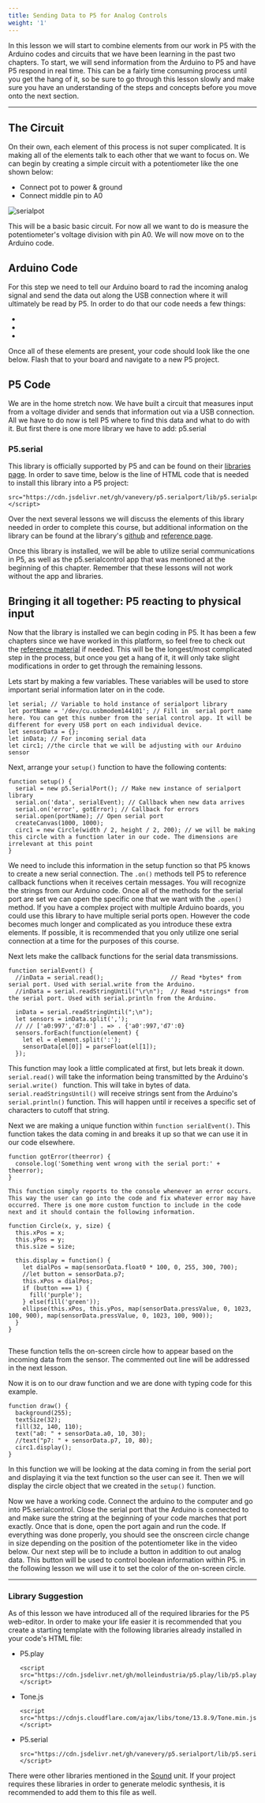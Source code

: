 ```yaml
---
title: Sending Data to P5 for Analog Controls
weight: '1'
---
```


In this lesson we will start to combine elements from our work in P5 with the Arduino codes and circuits that we have been learning in the past two chapters. To start, we will send information from the Arduino to P5 and have P5 respond in real time. This can be a fairly time consuming process until you get the hang of it, so be sure to go through this lesson slowly and make sure you have an understanding of the steps and concepts before you move onto the next section.

---

## The Circuit

On their own, each element of this process is not super complicated. It is making all of the elements talk to each other that we want to focus on. We can begin by creating a simple circuit with a potentiometer like the one shown below:

* Connect pot to power & ground
* Connect middle pin to A0

![serialpot](/images/graphics/serialpot/png)

This will be a basic basic circuit. For now all we want to do is measure the potentiometer's voltage division with pin A0. We will now move on to the Arduino code.

## Arduino Code

For this step we need to tell our Arduino board to rad the incoming analog signal and send the data out along the USB connection where it will ultimately be read by P5. In order to do that our code needs a few things:

* 
* 
* 

Once all of these elements are present, your code should look like the one below. Flash that to your board and navigate to a new P5 project.

## P5 Code

We are in the home stretch now. We have built a circuit that measures input from a voltage divider and sends that information out via a USB connection. All we have to do now is tell P5 where to find this data and what to do with it. But first there is one more library we have to add: p5.serial

### P5.serial

This library is officially supported by P5 and can be found on their [libraries page](https://p5js.org/libraries/). In order to save time, below is the line of HTML code that is needed to install this library into a P5 project:

```
src="https://cdn.jsdelivr.net/gh/vanevery/p5.serialport/lib/p5.serialport.js"></script>
```

Over the next several lessons we will discuss the elements of this library needed in order to complete this course, but additional information on the library can be found at the library's [github](https://github.com/p5-serial/p5.serialport) and [reference page](https://processing.org/reference/libraries/serial/index.html).

Once this library is installed, we will be able to utilize serial communications in P5, as well as the p5.serialcontrol app that was mentioned at the beginning of this chapter. Remember that these lessons will not work without the app and libraries.

## Bringing it all together: P5 reacting to physical input

Now that the library is installed we can begin coding in P5. It has been a few chapters since we have worked in this platform, so feel free to check out the [reference material](https://p5js.org/reference/) if needed. This will be the longest/most complicated step in the process, but once you get a hang of it, it will only take slight modifications in order to get through the remaining lessons.

Lets start by making a few variables. These variables will be used to store important serial information later on in the code.

```
let serial; // Variable to hold instance of serialport library
let portName = '/dev/cu.usbmodem144101'; // Fill in  serial port name here. You can get this number from the serial control app. It will be different for every USB port on each individual device.
let sensorData = {};
let inData; // For incoming serial data
let circ1; //the circle that we will be adjusting with our Arduino sensor
```

Next, arrange your `setup()` function to have the following contents:

```
function setup() {
  serial = new p5.SerialPort(); // Make new instance of serialport library
  serial.on('data', serialEvent); // Callback when new data arrives
  serial.on('error', gotError); // Callback for errors
  serial.open(portName); // Open serial port
  createCanvas(1000, 1000);
  circ1 = new Circle(width / 2, height / 2, 200); // we will be making this circle with a function later in our code. The dimensions are irrelevant at this point
}
```

We need to include this information in the setup function so that P5 knows to create a new serial connection. The `.on()` methods tell P5 to reference callback functions when it receives certain messages. You will recognize the strings from our Arduino code. Once all of the methods for the serial port are set we can open the specific one that we want with the `.open()` method. If you have a complex project with multiple Arduino boards, you could use this library to have multiple serial ports open. However the code becomes much longer and complicated as you introduce these extra elements. If possible, it is recommended that you only utilize one serial connection at a time for the purposes of this course.

Next lets make the callback functions for the serial data transmissions. 

```
function serialEvent() {
  //inData = serial.read();                   // Read *bytes* from serial port. Used with serial.write from the Arduino.
  //inData = serial.readStringUntil("\r\n");  // Read *strings* from the serial port. Used with serial.println from the Arduino.

  inData = serial.readStringUntil(";\n");
  let sensors = inData.split(',');
  // // ['a0:997','d7:0'] . => . {'a0':997,'d7':0}
  sensors.forEach(function(element) {
    let el = element.split(':');
    sensorData[el[0]] = parseFloat(el[1]);
  });
```

This function may look a little complicated at first, but lets break it down. `serial.read()` will take the information being transmitted by the Arduino's `serial.write() ` function. This will take in bytes of data. `serial.readStringsUntil()` will receive strings sent from the Arduino's `serial.println()` function. This will happen until ir receives a specific set of characters to cutoff that string.

Next we are making a unique function within `function serialEvent()`. This function takes the data coming in and breaks it up so that we can use it in our code elsewhere.

```
function gotError(theerror) {
  console.log('Something went wrong with the serial port:' + theerror);
}
```
```
This function simply reports to the console whenever an error occurs. This way the user can go into the code and fix whatever error may have occurred. There is one more custom function to include in the code next and it should contain the following information.

function Circle(x, y, size) {
  this.xPos = x;
  this.yPos = y;
  this.size = size;

  this.display = function() {
    let dialPos = map(sensorData.float0 * 100, 0, 255, 300, 700);
    //let button = sensorData.p7;
    this.xPos = dialPos;
    if (button === 1) {
      fill('purple');
    } else(fill('green'));
    ellipse(this.xPos, this.yPos, map(sensorData.pressValue, 0, 1023, 100, 900), map(sensorData.pressValue, 0, 1023, 100, 900));
  }
}


```

These function tells the on-screen circle how to appear based on the incoming data from the sensor. The commented out line will be addressed in the next lesson.

Now it is on to our draw function and we are done with typing code for this example.

```
function draw() {
  background(255);
  textSize(32);
  fill(32, 140, 110);
  text("a0: " + sensorData.a0, 10, 30);
  //text("p7: " + sensorData.p7, 10, 80);
  circ1.display();
}
```
In this function we will be looking at the data coming in from the serial port and displaying it via the text function so the user can see it. Then we will display the circle object that we created in the `setup()` function.

Now we have a working code. Connect the arduino to the computer and go into P5.serialcontrol. Close the serial port that the Arduino is connected to and make sure the string at the beginning of your code marches that port exactly. Once that is done, open the port again and run the code. If everything was done properly, you should see the onscreen circle change in size depending on the position of the potentiometer like in the video below. Our next step will be to include a button in addition to out analog data. This button will be used to control boolean information within P5. in the following lesson we will use it to set the color of the on-screen circle.

---


### Library Suggestion

As of this lesson we have introduced all of the required libraries for the P5 web-editor. In order to make your life easier it is recommended that you create a starting template with the following libraries already installed in your code's HTML file:

* P5.play
    ```
    <script src="https://cdn.jsdelivr.net/gh/molleindustria/p5.play/lib/p5.play.js"></script>
    ```

* Tone.js
    ```
    <script src="https://cdnjs.cloudflare.com/ajax/libs/tone/13.8.9/Tone.min.js"></script>
    ```

* P5.serial
    ```
    src="https://cdn.jsdelivr.net/gh/vanevery/p5.serialport/lib/p5.serialport.js"></script>
    ```

There were other libraries mentioned in the [Sound](https://pdm.lsupathways.org/3_audio/) unit. If your project requires these libraries in order to generate melodic synthesis, it is recommended to add them to this file as well.
